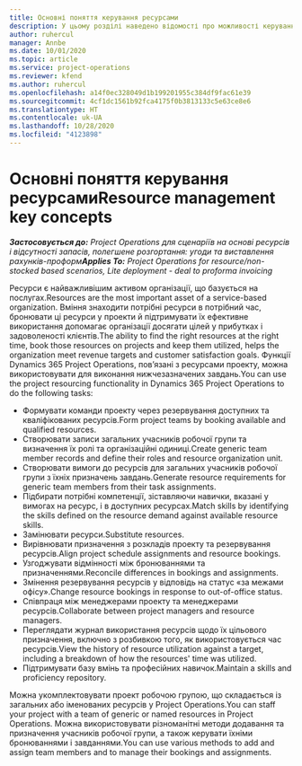 ```yaml
---
title: Основні поняття керування ресурсами
description: У цьому розділі наведено відомості про можливості керування ресурсами в Microsoft Dynamics Project Operations.
author: ruhercul
manager: Annbe
ms.date: 10/01/2020
ms.topic: article
ms.service: project-operations
ms.reviewer: kfend
ms.author: ruhercul
ms.openlocfilehash: a14f0ec328049d1b199201955c384df9fac61e39
ms.sourcegitcommit: 4cf1dc1561b92fca4175f0b3813133c5e63ce8e6
ms.translationtype: HT
ms.contentlocale: uk-UA
ms.lasthandoff: 10/28/2020
ms.locfileid: "4123898"
---
```

# <a name="resource-management-key-concepts"></a><span data-ttu-id="2c081-103">Основні поняття керування ресурсами</span><span class="sxs-lookup"><span data-stu-id="2c081-103">Resource management key concepts</span></span>

<span data-ttu-id="2c081-104">_**Застосовується до:** Project Operations для сценаріїв на основі ресурсів і відсутності запасів, полегшене розгортання: угоди та виставлення рахунків-проформ_</span><span class="sxs-lookup"><span data-stu-id="2c081-104">_**Applies To:** Project Operations for resource/non-stocked based scenarios, Lite deployment - deal to proforma invoicing_</span></span>

<span data-ttu-id="2c081-105">Ресурси є найважливішим активом організації, що базується на послугах.</span><span class="sxs-lookup"><span data-stu-id="2c081-105">Resources are the most important asset of a service-based organization.</span></span> <span data-ttu-id="2c081-106">Вміння знаходити потрібні ресурси в потрібний час, бронювати ці ресурси у проекти й підтримувати їх ефективне використання допомагає організації досягати цілей у прибутках і задоволеності клієнтів.</span><span class="sxs-lookup"><span data-stu-id="2c081-106">The ability to find the right resources at the right time, book those resources on projects and keep them utilized, helps the organization meet revenue targets and customer satisfaction goals.</span></span> <span data-ttu-id="2c081-107">Функції Dynamics 365 Project Operations, пов’язані з ресурсами проекту, можна використовувати для виконання нижчезазначених завдань.</span><span class="sxs-lookup"><span data-stu-id="2c081-107">You can use the project resourcing functionality in Dynamics 365 Project Operations to do the following tasks:</span></span>

- <span data-ttu-id="2c081-108">Формувати команди проекту через резервування доступних та кваліфікованих ресурсів.</span><span class="sxs-lookup"><span data-stu-id="2c081-108">Form project teams by booking available and qualified resources.</span></span>
- <span data-ttu-id="2c081-109">Створювати записи загальних учасників робочої групи та визначення їх ролі та організаційні одиниці.</span><span class="sxs-lookup"><span data-stu-id="2c081-109">Create generic team member records and define their roles and resource organization unit.</span></span>
- <span data-ttu-id="2c081-110">Створювати вимоги до ресурсів для загальних учасників робочої групи з їхніх призначень завдань.</span><span class="sxs-lookup"><span data-stu-id="2c081-110">Generate resource requirements for generic team members from their task assignments.</span></span>
- <span data-ttu-id="2c081-111">Підбирати потрібні компетенції, зіставляючи навички, вказані у вимогах на ресурс, і в доступних ресурсах.</span><span class="sxs-lookup"><span data-stu-id="2c081-111">Match skills by identifying the skills defined on the resource demand against available resource skills.</span></span>
- <span data-ttu-id="2c081-112">Замінювати ресурси.</span><span class="sxs-lookup"><span data-stu-id="2c081-112">Substitute resources.</span></span>
- <span data-ttu-id="2c081-113">Вирівнювати призначення з розкладів проекту та резервування ресурсів.</span><span class="sxs-lookup"><span data-stu-id="2c081-113">Align project schedule assignments and resource bookings.</span></span>
- <span data-ttu-id="2c081-114">Узгоджувати відмінності між бронюваннями та призначеннями.</span><span class="sxs-lookup"><span data-stu-id="2c081-114">Reconcile differences in bookings and assignments.</span></span>
- <span data-ttu-id="2c081-115">Змінення резервування ресурсів у відповідь на статус «за межами офісу».</span><span class="sxs-lookup"><span data-stu-id="2c081-115">Change resource bookings in response to out-of-office status.</span></span>
- <span data-ttu-id="2c081-116">Співпраця між менеджерами проекту та менеджерами ресурсів.</span><span class="sxs-lookup"><span data-stu-id="2c081-116">Collaborate between project managers and resource managers.</span></span>
- <span data-ttu-id="2c081-117">Переглядати журнал використання ресурсів щодо їх цільового призначення, включно з розбивкою того, як використовується час ресурсів.</span><span class="sxs-lookup"><span data-stu-id="2c081-117">View the history of resource utilization against a target, including a breakdown of how the resources' time was utilized.</span></span>
- <span data-ttu-id="2c081-118">Підтримувати базу вмінь та професійних навичок.</span><span class="sxs-lookup"><span data-stu-id="2c081-118">Maintain a skills and proficiency repository.</span></span>


<span data-ttu-id="2c081-119">Можна укомплектовувати проект робочою групою, що складається із загальних або іменованих ресурсів у Project Operations.</span><span class="sxs-lookup"><span data-stu-id="2c081-119">You can staff your project with a team of generic or named resources in Project Operations.</span></span> <span data-ttu-id="2c081-120">Можна використовувати різноманітні методи додавання та призначення учасників робочої групи, а також керувати їхніми бронюваннями і завданнями.</span><span class="sxs-lookup"><span data-stu-id="2c081-120">You can use various methods to add and assign team members and to manage their bookings and assignments.</span></span> 
